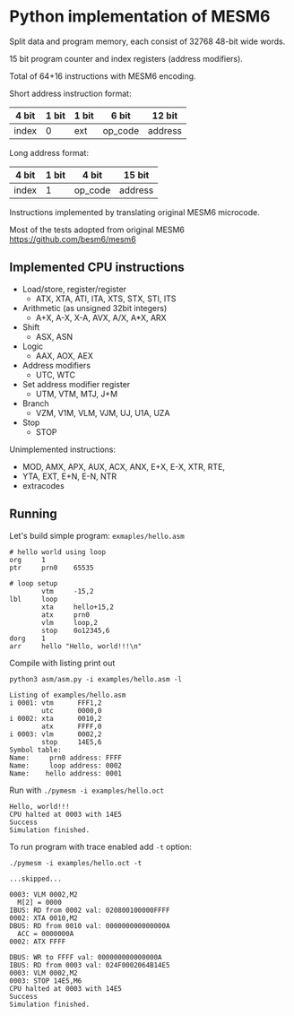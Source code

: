 # Python implementation of MESM6

Split data and program memory, each consist of 32768 48-bit wide words.

15 bit program counter and index registers (address modifiers).

Total of 64+16 instructions with MESM6 encoding.

Short address instruction format:

| 4 bit | 1 bit | 1 bit | 6 bit | 12 bit |
|---|---|---|---|---|
| index | 0 | ext | op_code | address |

Long address format:

| 4 bit | 1 bit | 4 bit | 15 bit |
|---|---|---|---|
| index | 1 | op_code | address |

Instructions implemented by translating original MESM6 microcode.

Most of the tests adopted from original MESM6 https://github.com/besm6/mesm6

## Implemented CPU instructions

* Load/store, register/register
  * ATX, XTA, ATI, ITA, XTS, STX, STI, ITS
* Arithmetic (as unsigned 32bit integers) 
  * A+X, A-X, X-A, AVX, A/X, A*X, ARX
* Shift
  * ASX, ASN
* Logic
  * AAX, AOX, AEX
* Address modifiers
  * UTC, WTC
* Set address modifier register
  * UTM, VTM, MTJ, J+M
* Branch
  * VZM, V1M, VLM, VJM, UJ, U1A, UZA
* Stop
  * STOP
    
Unimplemented instructions:
* MOD, AMX, APX, AUX, ACX, ANX, E+X, E-X, XTR, RTE, 
* YTA, EXT, E+N, E-N, NTR
* extracodes

## Running

Let's build simple program: `exmaples/hello.asm`

```
# hello world using loop
org     1
ptr     prn0    65535

# loop setup
        vtm     -15,2
lbl     loop
        xta     hello+15,2
        atx     prn0
        vlm     loop,2
        stop    0o12345,6
dorg    1
arr     hello "Hello, world!!!\n"

```

Compile with listing print out

`python3 asm/asm.py -i examples/hello.asm -l`

```
Listing of examples/hello.asm
i 0001: vtm      FFF1,2
        utc      0000,0
i 0002: xta      0010,2
        atx      FFFF,0
i 0003: vlm      0002,2
        stop     14E5,6
Symbol table:
Name:     prn0 address: FFFF
Name:     loop address: 0002
Name:    hello address: 0001
```

Run with `./pymesm -i examples/hello.oct`

```
Hello, world!!!
CPU halted at 0003 with 14E5
Success
Simulation finished.
```

To run program with trace enabled add `-t` option:

`./pymesm -i examples/hello.oct -t`

```
...skipped...

0003: VLM 0002,M2
  M[2] = 0000
IBUS: RD from 0002 val: 020800100000FFFF
0002: XTA 0010,M2
DBUS: RD from 0010 val: 000000000000000A
  ACC = 0000000A
0002: ATX FFFF

DBUS: WR to FFFF val: 000000000000000A
IBUS: RD from 0003 val: 024F0002064B14E5
0003: VLM 0002,M2
0003: STOP 14E5,M6
CPU halted at 0003 with 14E5
Success
Simulation finished.
```
